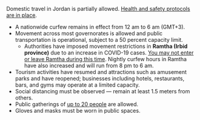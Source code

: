 Domestic travel in Jordan is partially allowed. [Health and safety protocols are in place](https://www.garda.com/crisis24/news-alerts/366081/jordan-authorities-delay-resumption-of-international-flights-august-4-update-28).

- A nationwide curfew remains in effect from 12 am to 6 am (GMT+3).
- Movement across most governorates is allowed and public transportation is operational, subject to a 50 percent capacity limit.
  - Authorities have imposed movement restrictions in **Ramtha (Irbid province)** due to an increase in COVID-19 cases. [You may not enter or leave Ramtha during this time](https://www.garda.com/crisis24/news-alerts/369526/jordan-authorities-impose-restrictions-and-increase-curfew-hours-in-ramtha-august-17-update-30). Nightly curfew hours in Ramtha have also increased and will run from 8 pm to 6 am.
- Tourism activities have resumed and attractions such as amusement parks and have reopened; businesses including hotels, restaurants, bars, and gyms may operate at a limited capacity.
- Social distancing must be observed — remain at least 1.5 meters from others.
- Public gatherings of [up to 20 people](https://www.garda.com/crisis24/news-alerts/369526/jordan-authorities-impose-restrictions-and-increase-curfew-hours-in-ramtha-august-17-update-30) are allowed.
- Gloves and masks must be worn in public spaces.
